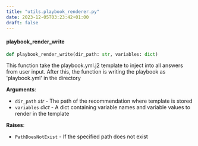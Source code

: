 ```yaml
---
title: "utils.playbook_renderer.py"
date: 2023-12-05T03:23:42+01:00
draft: false
---
```


<a id="utils.playbook_renderer.playbook_render_write"></a>

#### playbook\_render\_write

```python
def playbook_render_write(dir_path: str, variables: dict)
```

This function take the playbook.yml.j2 template to inject into all answers from
user input. After this, the function is writing the playbook as 'playbook.yml'
in the directory

**Arguments**:

- `dir_path` _str_ - The path of the recommendation where template is stored
- `variables` _dict_ - A dict containing variable names and variable values to
  render in the template

**Raises**:

- `PathDoesNotExist` - If the specified path does not exist

